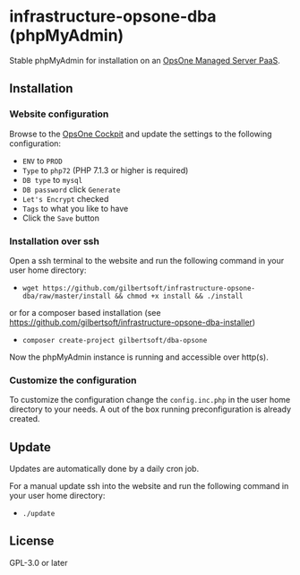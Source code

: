 # infrastructure-opsone-dba (phpMyAdmin)

Stable phpMyAdmin for installation on an [OpsOne Managed Server PaaS](https://opsone.ch/hosting/managed-server).

## Installation

### Website configuration

Browse to the [OpsOne Cockpit](https://cockpit.opsone.ch) and update the
settings to the following configuration:

* `ENV` to `PROD`
* `Type` to `php72` (PHP 7.1.3 or higher is required)
* `DB type` to `mysql`
* `DB password` click `Generate`
* `Let's Encrypt` checked
* `Tags` to what you like to have
* Click the `Save` button

### Installation over ssh

Open a ssh terminal to the website and run the following command in your user
home directory:

* `wget https://github.com/gilbertsoft/infrastructure-opsone-dba/raw/master/install && chmod +x install && ./install`

or for a composer based installation (see <https://github.com/gilbertsoft/infrastructure-opsone-dba-installer>)

* `composer create-project gilbertsoft/dba-opsone`

Now the phpMyAdmin instance is running and accessible over http(s).

### Customize the configuration

To customize the configuration change the `config.inc.php` in the user home
directory to your needs. A out of the box running preconfiguration is already
created.

## Update

Updates are automatically done by a daily cron job.

For a manual update ssh into the website and run the following command in your
user home directory:

* `./update`

## License

GPL-3.0 or later
